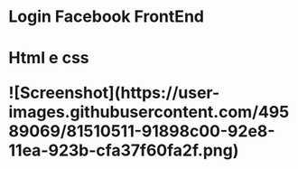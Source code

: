 
<h1>Login Facebook FrontEnd<h1>
 <p>Html e css </p>
![Screenshot](https://user-images.githubusercontent.com/49589069/81510511-91898c00-92e8-11ea-923b-cfa37f60fa2f.png)
